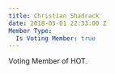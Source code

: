 ```yaml
---
title: Christian Shadrack
date: 2018-05-01 22:33:00 Z
Member Type:
  Is Voting Member: true
---
```


Voting Member of HOT.